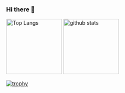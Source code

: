 ### Hi there 👋

<p align="left"> 
  <img alt="Top Langs" height="150px" src="https://github-readme-stats.vercel.app/api/top-langs/?username=tatsurou9003&layout=compact&count_private=true&show_icons=true&theme=onedark" />
  <img alt="github stats" height="150px" src="https://github-readme-stats.vercel.app/api?username=tatsurou9003&count_private=true&show_icons=true&show_icons=true&theme=onedark" />
</p>

[![trophy](https://github-profile-trophy.vercel.app/?username=tatsurou9003&theme=onedark&column=7
)](https://github.com/ryo-ma/github-profile-trophy)
